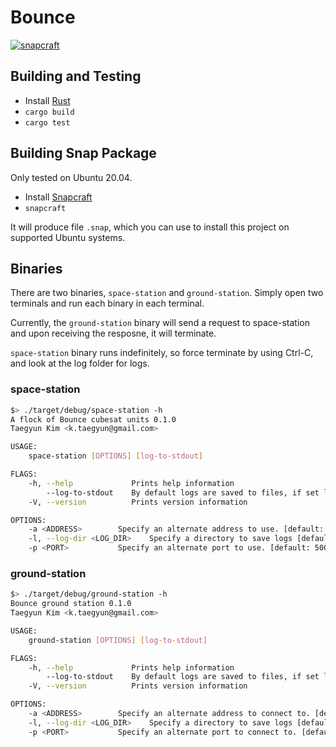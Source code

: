 # Bounce

[![snapcraft](https://snapcraft.io/bounce-blockchain/badge.svg)](https://snapcraft.io/bounce-blockchain)

## Building and Testing

- Install [Rust](https://www.rust-lang.org/)
- `cargo build`
- `cargo test`

## Building Snap Package

Only tested on Ubuntu 20.04.

- Install [Snapcraft](https://snapcraft.io/install/snapcraft/ubuntu)
- `snapcraft`

It will produce file `.snap`, which you can use to install this project on supported Ubuntu systems.

## Binaries

There are two binaries, `space-station` and `ground-station`. Simply open two terminals and run each binary in each terminal.

Currently, the `ground-station` binary will send a request to space-station and
upon receiving the resposne, it will terminate.

`space-station` binary runs indefinitely, so force terminate by using Ctrl-C, and
look at the log folder for logs.

### space-station

```sh
$> ./target/debug/space-station -h
A flock of Bounce cubesat units 0.1.0
Taegyun Kim <k.taegyun@gmail.com>

USAGE:
    space-station [OPTIONS] [log-to-stdout]

FLAGS:
    -h, --help             Prints help information
        --log-to-stdout    By default logs are saved to files, if set log only to stdout.
    -V, --version          Prints version information

OPTIONS:
    -a <ADDRESS>        Specify an alternate address to use. [default: 0.0.0.0]
    -l, --log-dir <LOG_DIR>    Specify a directory to save logs [default: log]
    -p <PORT>           Specify an alternate port to use. [default: 50051]
```

### ground-station

```sh
$> ./target/debug/ground-station -h
Bounce ground station 0.1.0
Taegyun Kim <k.taegyun@gmail.com>

USAGE:
    ground-station [OPTIONS] [log-to-stdout]

FLAGS:
    -h, --help             Prints help information
        --log-to-stdout    By default logs are saved to files, if set log only to stdout.
    -V, --version          Prints version information

OPTIONS:
    -a <ADDRESS>        Specify an alternate address to connect to. [default: 0.0.0.0]
    -l, --log-dir <LOG_DIR>    Specify a directory to save logs [default: log]
    -p <PORT>           Specify an alternate port to connect to. [default: 50051]
```
